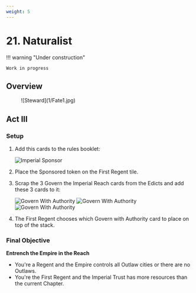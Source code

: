 ```yaml
---
weight: 5
---
```


# 21. Naturalist

!!! warning "Under construction"

    Work in progress

## Overview
<figure markdown="span">
![Steward](1/Fate1.jpg)
</figure>

## Act III

### Setup

1. Add this cards to the rules booklet:
   
    ![Imperial Sponsor](1/piece_0_3.jpg)

2. Place the Sponsored token on the First Regent tile.
3. Scrap the 3 Govern the Imperial Reach cards from the Edicts and add these 3 cards to it:

    ![Govern With Authority](1/piece_0_2.jpg) ![Govern With Authority](1/piece_0_1.jpg) ![Govern With Authority](1/piece_0_0.jpg)

4. The First Regent chooses which Govern with Authority card to place on top of the stack.

### Final Objective

**Entrench the Empire in the Reach**

- You're a Regent and the Empire controls all Outlaw cities or there are no Outlaws.
- You're the First Regent and the Imperial Trust has more resources than the current Chapter.